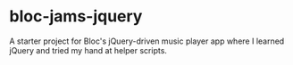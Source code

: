 # bloc-jams-jquery
A starter project for Bloc's jQuery-driven music player app where I learned jQuery and tried my hand at helper scripts.
